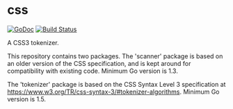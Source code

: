 css
===
[![GoDoc](https://godoc.org/github.com/gorilla/css?status.svg)](https://godoc.org/github.com/gorilla/css) [![Build Status](https://travis-ci.org/gorilla/css.png?branch=master)](https://travis-ci.org/gorilla/css)

A CSS3 tokenizer.

This repository contains two packages. The 'scanner' package is based on an older version of the CSS specification, and is kept around for compatibility with existing code. Minimum Go version is 1.3.

The 'tokenizer' package is based on the CSS Syntax Level 3 specification at <https://www.w3.org/TR/css-syntax-3/#tokenizer-algorithms>. Minimum Go version is 1.5.
